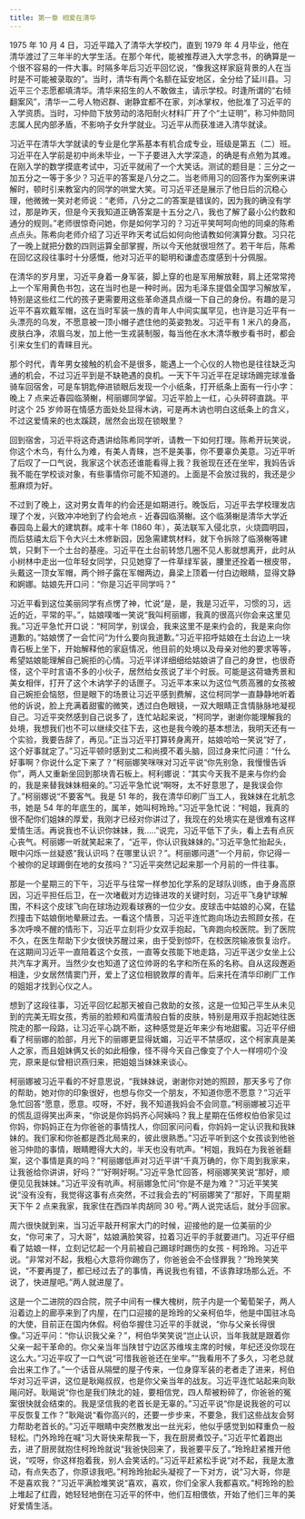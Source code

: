 ```yaml
---
title: 第一章 相爱在清华
---
```


1975 年 10 月 4 日，习近平踏入了清华大学校门，直到 1979 年 4 月毕业，他在清华渡过了三年半的大学生活。在那个年代，能被推荐进入大学念书，的确算是一个很不容易的一件大事。时隔多年后习近平回忆说，“像我这样家庭背景的人在当时是不可能被录取的”。当时，清华有两个名额在延安地区，全分给了延川县。习近平三个志愿都填清华。清华来招生的人不敢做主，请示学校。时逢所谓的“右倾翻案风”，清华一二号人物迟群、谢静宜都不在家，刘冰掌权，他批准了习近平的入学资质。当时，习仲勋下放劳动的洛阳耐火材料厂开了个“土证明”，称习仲勋同志属人民内部矛盾，不影响子女升学就业。习近平从而获准进入清华就读。

习近平在清华大学就读的专业是化学系基本有机合成专业，班级是第五（二）班。习近平在入学前是初中尚未毕业，一下子要进入大学深造，的确是有点勉为其难。在刚入学的数学摸底考试中，习近平就闹了一个大笑话。测试的题目是：三分之一加五分之一等于多少？习近平的答案是八分之二。当老师用习的回答作为案例来讲解时，顿时引来教室内的同学的哄堂大笑。可习近平还是展示了他日后的沉稳心理，他微微一笑对老师说：“老师，八分之二的答案是错误的，因为我的确没有学过，那是昨天，但是今天我知道正确答案是十五分之八，我也了解了最小公约数和通分的规则。”老师很惊奇问她，你是如何学习的？习近平笑呵呵向他的同桌的陈希点点头。陈希向老师介绍了习近平昨天考试后如何向他请教如何演算分数。习只花了一晚上就把分数的四则运算全部掌握，所以今天他就很坦然了。若干年后，陈希在回忆这段往事时十分感慨，他对习近平的聪明和谦虚态度感到十分佩服。

在清华的岁月里，习近平身着一身军装，脚上穿的也是军用解放鞋，肩上还常常挎上一个军用黄色书包，这在当时也是一种时尚。因为毛泽东提倡全国学习解放军，特别是这些红二代的孩子更需要用这些革命道具点缀一下自己的身份。有趣的是习近平不喜欢戴军帽，这在当时军装一族的青年人中间实属罕见，也许是习近平有一头漂亮的乌发，不愿意被一顶小帽子遮住他的英姿勃发。习近平有 1 米八的身高，皮肤白净，浓眉乌发，加上他一生戎装制服，每当他在水木清华散步看书时，都会引来女生们的青睐目光。

那个时代，青年男女接触的机会不是很多，能遇上一个心仪的人物也是往往缺乏沟通的机会，不过习近平到是不缺艳遇的良机。一天下午习近平在足球场踢完球准备骑车回宿舍，可是车钥匙伸进锁眼后发现一个小纸条，打开纸条上面有一行小字：晚上 7 点来近春园临漪榭，柯丽娜同学留。习近平脸上一红，心头砰砰直跳。平时这个 25 岁帅哥在情感方面处处显得木讷，可是再木讷也明白这纸条上的含义，不过这爱情来的也太蹊跷，居然会出现在锁眼里？

回到宿舍，习近平将这奇遇讲给陈希同学听，请教一下如何打理。陈希开玩笑说，你这个木鸟，有什么为难，有美人青睐，岂不是美事，你不要辜负美意。习近平听了后叹了一口气说，我家这个状态还谁能看得上我？我爸现在还在坐牢，我妈告诉我不能在学校谈对象，有些事情你可能不知道的。上面是不会放过我的，我还是少惹麻烦为好。

不过到了晚上，这对男女青年的约会还是如期进行。晚饭后，习近平去学校理发店理了个发，兴致冲冲地到了约会地点 - 近春园临漪榭。这个临漪榭是清华大学近春园岛上最大的建筑群。咸丰十年 (1860 年），英法联军入侵北京，火烧圆明园，而后慈禧太后下令大兴土木修新园，因急需建筑材料，就下令拆除了临漪榭等建筑，只剩下一个土台的基座。习近平在土台前转悠几圈不见人影就想离开，此时从小树林中走出一位年轻女同学，只见她穿了一件草绿军装，腰里还拴着一根皮带，头戴这一顶女军帽，两个辫子露在军帽两边，鼻梁上顶着一付白边眼睛，显得文静和婀娜。姑娘先开口问：“你是习近平同学吗？”

习近平看到这位美丽同学有点愣了神，忙说“是，是，我是习近平，习惯的习，远近的近，平常的平。”，姑娘噗嗤一笑说“我叫柯丽娜，我真的很高兴你会来这里见我。”习近平急忙开口说：“柯同学，别误会，我来这里不是来约会的，我是来向你道歉的。”姑娘愣了一会忙问“为什么要向我道歉。”习近平招呼姑娘在土台边上一块青石板上坐下，开始解释他的家庭情况，他目前的处境以及母亲对他的要求等等，希望姑娘能理解自己婉拒的心情。习近平详详细细给姑娘讲了自己的身世，也很奇怪，这个平时言语不多的小伙子，居然给女孩说了半个时辰。可能是这荷塘秀景和美女相伴，打开了这个木讷学子的话匣子。习近平本来以为这位气质高雅的女孩被自己婉拒会恼怒，但是眼下的场景让习近平感到费解，这位柯同学一直静静地听着他的诉说，脸上充满着甜蜜的微笑，透过白色眼镜，一双大眼睛正含情脉脉地凝视自己。习近平突然感到自己说多了，连忙站起来说，“柯同学，谢谢你能理解我的处境，我想我们也不可以继续交往下去，这也是我今晚的基本想法，我明天还有一个实验，我要告辞了，再见。”正当习近平打算转身离开，姑娘哈哈一笑说“好了，这个好事就定了。”习近平顿时感到丈二和尚摸不着头脑，回过身来忙问道：“什么好事啊？你说什么定下来了？”柯丽娜笑咪咪对习近平说“你先别急，我慢慢告诉你”，两人又重新坐回到那块青石板上。柯利娜说：“其实今天我不是来与你约会的，我是来替我妹妹相亲的。”习近平急忙说“啊呀，太不好意思了，是我误会你了。”柯丽娜说“不要客气。我是 51 年的，我在清华印刷厂当工人，我妹妹在北航念书，她是 54 年的年底生的，属羊，她叫柯玲玲。”习近平急忙说：“柯姐，我真的很不配你们姐妹的厚爱，我刚才已经对你讲过了，我现在的处境实在是很难有这样爱情生活。再说我也不认识你妹妹，我.....”说完，习近平低下了头，看上去有点灰心丧气。柯丽娜一听就笑起来了，“近平，你认识我妹妹的。”习近平急忙抬起头，眼中闪烁一丝疑惑“我认识吗？在哪里认识？”。柯丽娜问道“一个月前，你记得一个被你的足球踢倒在地的女孩吗？”习近平突然记起来那一个月前的一件往事。

那是一个星期三的下午，习近平与往常一样参加化学系的足球队训练，由于身高原因，习近平担任后卫，在一次堵截对方边锋进攻的关键时刻，习近平飞身铲球解围，不料这个皮球飞向在球场边观看球赛的一位少女。皮球击中姑娘的心窝，在猛烈撞击下姑娘倒地晕厥过去。一看这个情景，习近平连忙跑向场边去照顾女孩，在多次呼唤不醒的情形下，习近平立刻将少女双手抱起，飞奔跑向校医院。到了医院不久，在医生帮助下少女很快苏醒过来，由于受到惊吓，在校医院输液恢复治疗。在这期间习近平一直陪着这个女孩，一直等女孩能下地走路，习近平送少女坐上公共汽车才离开。当然少女也知道了这位帅哥的名字和所在系的名称。自从这段邂逅相逢，少女居然情窦门开，爱上了这位相貌敦厚的青年。后来托在清华印刷厂工作的姐姐才找到心仪之人。

想到了这段往事，习近平回忆起那天被自己救助的女孩，这是一位知己平生从未见到的完美无瑕女孩，秀丽的脸颊和鸡蛋清般白皙的皮肤，特别是用双手抱起她往医院走的那一段路，让习近平心跳不断，这种感觉是近年来少有地甜蜜。习近平仔细看了柯丽娜的脸部，月光下的丽娜更显得妩媚，习近平不禁感叹，这个柯家真是美人之家，而且姐妹俩又长的如此相像，怪不得今天自己像变了个人一样唠叨个没完，原来是似曾相识燕归来，把姐姐当妹妹来谈心。

柯丽娜被习近平看的不好意思说，“我妹妹说，谢谢你对她的照顾，那天多亏了你的帮助，她对你的印象很好，也想与你交一个朋友，不知道你愿不愿意？”习近平急忙回答“愿意，愿意。哎呀，不好，我不知道我妈会不会同意。”柯丽娜被习近平的慌乱逗得笑出声来，“你说是你妈妈齐心阿姨吗？我上星期在伍修权伯伯家见过你妈，你妈妈正在为你爸爸的事情找人，你回家问问看，你妈妈一定认识我和我妹妹的。我们家和你爸都是西北局来的，彼此很熟悉。”习近平听到这个女孩谈到他爸爸习仲勋的事情，眼睛瞪得大大的，半天也没有吭声。“柯姐，我妈在为我爸爸翻案，这个事情是真的吗？”柯丽娜低声对习近平讲“千真万确的，你下周到我家来，让我爸给你讲讲，好吗？”“好啊好啊。”习近平急忙回答，柯丽娜笑笑说“那好，顺便见见我妹妹。”习近平没有吭声。柯丽娜急忙问“你是不是为难？”习近平笑笑说“没有没有，我觉得这事有点突然，不过我会去的”柯丽娜笑了“那好，下周星期天下午 2 点来我家，我家住在西四羊肉胡同 30 号。”两人说完话后，就分手回家。

周六很快就到来，当习近平敲开柯家大门的时候，迎接他的是一位美丽的少女，“你可来了，习大哥”，姑娘满脸笑容，拉着习近平的手就要进门。习近平仔细看了姑娘一样，立刻记忆起一个月前被自己踢球时踢伤的女孩 - 柯玲玲。习近平说。“非常对不起，我粗心大意将你踢伤了，你爸爸会不会怪罪我？”玲玲笑笑说，“不要再提了，都已经过去了的事情，再说我也有错，不该靠球场那么近。不说了，快进屋吧。”两人就进屋了。

这是一个二进院的四合院，院子中间有一棵大槐树，院子内是一个葡萄架子，两人沿着边上的廊亭来到了内屋，在门口迎接的是玲玲的父亲柯伯华，他是中国驻冰岛的大使，目前正在国内休假。柯伯华握住习近平的手就说，“你与父亲长得很像。”习近平问：“你认识我父亲？”，柯伯华笑笑说“岂止认识，当年我就是跟着你父亲一起干革命的。你父亲当年当陕甘宁边区苏维埃主席的时候，年纪还没你现在这么大。”习近平叹了一口气说“可惜我爸爸还在坐牢。”“我看用不了多久，习老总就会出来工作了。”一个话音从隔壁的屋子传来，一位身穿军装的老者走了进来，柯伯华对习近平讲，这位是耿飚叔叔，也是你父亲当年的战友。习近平连忙站起来向耿飚问好。耿飚说“你也是我们陕北的娃，要相信党，四人帮被粉碎了，你爸爸的冤案很快就会结束的。我是坚信我的老首长是无辜的。”习近平说“你是说我爸的可以平反恢复工作？”耿飚说“看你高兴的，还要一步步来，不要急，我们这些战友会努力帮助老首长的。”习近平眼睛中突然散发出一丝光彩，他似乎感觉到如释重负一般轻松。门外玲玲在喊“习大哥快来帮我一下，我在厨房煮饺子。”习近平忙着跑出去，进了厨房就抱住柯玲玲就说“我爸快回来了，我爸要平反了。”玲玲赶紧推开他说，“哎呀，你这样抱着我，别人会笑话的。”习近平赶紧松手说“对不起，我是太激动，有点失态了，你原谅我吧。”柯玲玲抬起头凝视了一下对方，说“习大哥，你是不是喜欢我？”习近平满脸堆笑说“喜欢，喜欢，你们全家人我都喜欢。”柯玲玲的脸上堆起了红霞，她轻轻地倒在习近平的怀中，他们互相偎依，开始了他们三年的美好爱情生活。
